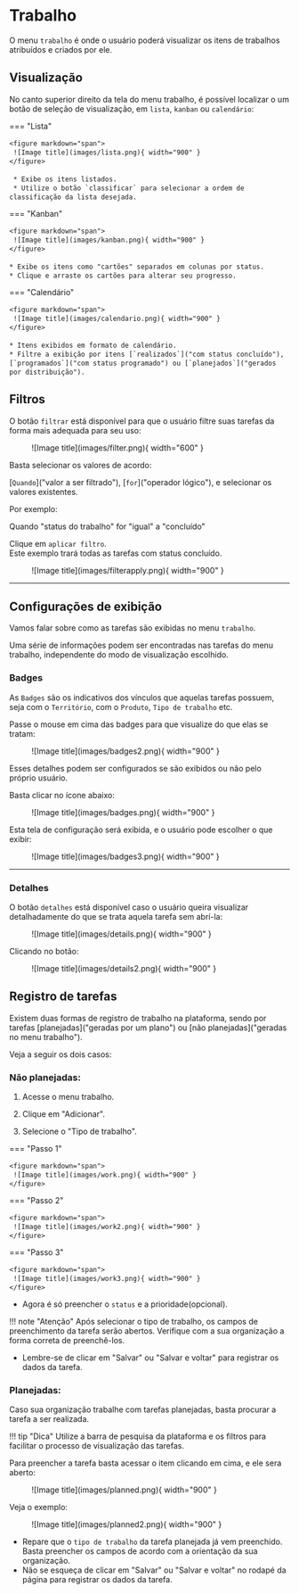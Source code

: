 
# Trabalho


O menu `trabalho` é onde o usuário poderá visualizar os itens de trabalhos atribuídos e criados por ele.


## Visualização 


No canto superior direito da tela do menu trabalho, é possível localizar o um botão de seleção de visualização, 
em `lista`, `kanban` ou `calendário`:


=== "Lista"

    <figure markdown="span">
     ![Image title](images/lista.png){ width="900" }
    </figure>
     
     * Exibe os itens listados.
     * Utilize o botão `classificar` para selecionar a ordem de classificação da lista desejada.

=== "Kanban"

    <figure markdown="span">
     ![Image title](images/kanban.png){ width="900" }
    </figure>

    * Exibe os itens como "cartões" separados em colunas por status.
    * Clique e arraste os cartões para alterar seu progresso.

=== "Calendário"

    <figure markdown="span">
     ![Image title](images/calendario.png){ width="900" }
    </figure>

    * Itens exibidos em formato de calendário.
    * Filtre a exibição por itens [`realizados`]("com status concluído"), [`programados`]("com status programado") ou [`planejados`]("gerados por distribuição"). 


## Filtros

O botão `filtrar` está disponível para que o usuário filtre suas tarefas da forma mais adequada para seu uso:

<figure markdown="span">
 ![Image title](images/filter.png){ width="600" }
</figure>

Basta selecionar os valores de acordo:

[`Quando`]("valor a ser filtrado"), [`for`]("operador lógico"), e selecionar os valores existentes.

Por exemplo:

Quando "status do trabalho" for "igual" a "concluído"

Clique em `aplicar filtro`.  
Este exemplo trará todas as tarefas com status concluído.  

<figure markdown="span">
 ![Image title](images/filterapply.png){ width="900" }
</figure>

---

## Configurações de exibição

Vamos falar sobre como as tarefas são exibidas no menu `trabalho`.

Uma série de informações podem ser encontradas nas tarefas do menu trabalho, independente do modo de visualização escolhido.

### Badges

As `Badges` são os indicativos dos vínculos que aquelas tarefas possuem, seja com o `Território`,  com o `Produto`, `Tipo de trabalho` etc. 

Passe o mouse em cima das badges para que visualize do que elas se tratam:

<figure markdown="span">
 ![Image title](images/badges2.png){ width="900" }
</figure>

Esses detalhes podem ser configurados se são exibidos ou não pelo próprio usuário. 

Basta clicar no ícone abaixo:

<figure markdown="span">
 ![Image title](images/badges.png){ width="900" }
</figure>

Esta tela de configuração será exibida, e o usuário pode escolher o que exibir:

<figure markdown="span">
 ![Image title](images/badges3.png){ width="900" }
</figure>

---

### Detalhes

O botão `detalhes` está disponível caso o usuário queira visualizar detalhadamente do que se trata aquela tarefa sem abrí-la:

<figure markdown="span">
 ![Image title](images/details.png){ width="900" }
</figure>

Clicando no botão: 

<figure markdown="span">
 ![Image title](images/details2.png){ width="900" }
</figure>


## Registro de tarefas

Existem duas formas de registro de trabalho na plataforma, sendo por tarefas [planejadas]("geradas por um plano") ou [não planejadas]("geradas no menu trabalho"). 

Veja a seguir os dois casos:

### Não planejadas:

1. Acesse o menu trabalho.

2. Clique em "Adicionar".

3. Selecione o "Tipo de trabalho".

=== "Passo 1"

    <figure markdown="span">
     ![Image title](images/work.png){ width="900" }
    </figure>

=== "Passo 2"

    <figure markdown="span">
     ![Image title](images/work2.png){ width="900" }
    </figure>    

=== "Passo 3"

    <figure markdown="span">
     ![Image title](images/work3.png){ width="900" }
    </figure>   

* Agora é só preencher o `status` e a prioridade(opcional).

!!! note "Atenção"
    Após selecionar o tipo de trabalho, os campos de preenchimento da tarefa serão abertos. Verifique com a sua organização a forma correta de preenchê-los.

* Lembre-se de clicar em "Salvar" ou "Salvar e voltar" para registrar os dados da tarefa.

### Planejadas:

Caso sua organização trabalhe com tarefas planejadas, basta procurar a tarefa a ser realizada.

!!! tip "Dica"
    Utilize a barra de pesquisa da plataforma e os filtros para facilitar o processo de visualização das tarefas.

Para preencher a tarefa basta acessar o item clicando em cima, e ele sera aberto:
<figure markdown="span">
 ![Image title](images/planned.png){ width="900" }
</figure>    
Veja o exemplo: 

<figure markdown="span">
 ![Image title](images/planned2.png){ width="900" }
</figure>  

* Repare que o `tipo de trabalho` da tarefa planejada já vem preenchido. Basta preencher os campos de acordo com a orientação da sua organização.
* Não se esqueça de clicar em "Salvar" ou "Salvar e voltar" no rodapé da página para registrar os dados da tarefa.






